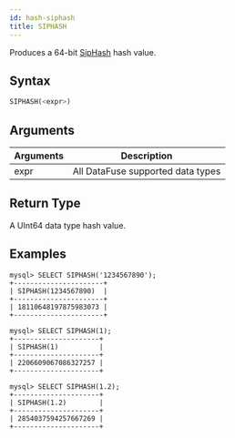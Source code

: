 ```yaml
---
id: hash-siphash
title: SIPHASH
---
```


Produces a 64-bit [SipHash](https://131002.net/siphash) hash value.

## Syntax

```sql
SIPHASH(<expr>)
```

## Arguments

| Arguments   | Description |
| ----------- | ----------- |
| expr | All DataFuse supported data types |

## Return Type

A UInt64 data type hash value.


## Examples

```
mysql> SELECT SIPHASH('1234567890');
+----------------------+
| SIPHASH(1234567890)  |
+----------------------+
| 18110648197875983073 |
+----------------------+

mysql> SELECT SIPHASH(1);
+---------------------+
| SIPHASH(1)          |
+---------------------+
| 2206609067086327257 |
+---------------------+

mysql> SELECT SIPHASH(1.2);
+---------------------+
| SIPHASH(1.2)        |
+---------------------+
| 2854037594257667269 |
+---------------------+

```
